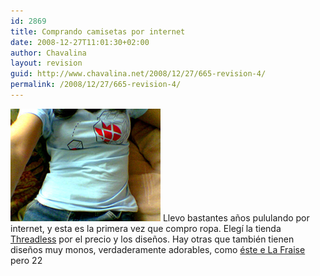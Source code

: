 ```yaml
---
id: 2869
title: Comprando camisetas por internet
date: 2008-12-27T11:01:30+02:00
author: Chavalina
layout: revision
guid: http://www.chavalina.net/2008/12/27/665-revision-4/
permalink: /2008/12/27/665-revision-4/
---
```

<img class="imgizqda" src="/imagenes/fotos/missing-piece.jpg" alt="Camiseta azul con un cubo de rubik con un corazoncito al que le falta una pieza, de Threadless" /> Llevo bastantes a&ntilde;os pululando por internet, y esta es la primera vez que compro ropa. Elegí la tienda <a href="http://www.threadless.com/?streetteam=chavalina" target="_blank">Threadless</a> por el precio y los dise&ntilde;os. Hay otras que también tienen dise&ntilde;os muy monos, verdaderamente adorables, como <a href="http://www.lafraise.com/t-shirt-194p26-monde-cruel.html" target="_blank">éste e La Fraise</a> pero 22